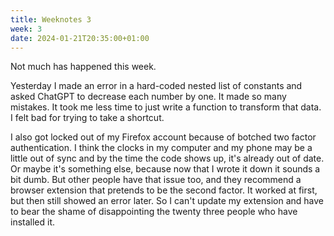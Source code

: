 ```yaml
---
title: Weeknotes 3
week: 3
date: 2024-01-21T20:35:00+01:00
---
```


Not much has happened this week.

Yesterday I made an error in a hard-coded nested list of constants and asked ChatGPT to decrease each number by one. It made so many mistakes. It took me less time to just write a function to transform that data. I felt bad for trying to take a shortcut.

I also got locked out of my Firefox account because of botched two factor authentication. I think the clocks in my computer and my phone may be a little out of sync and by the time the code shows up, it's already out of date. Or maybe it's something else, because now that I wrote it down it sounds a bit dumb. But other people have that issue too, and they recommend a browser extension that pretends to be the second factor. It worked at first, but then still showed an error later. So I can't update my extension and have to bear the shame of disappointing the twenty three people who have installed it. 